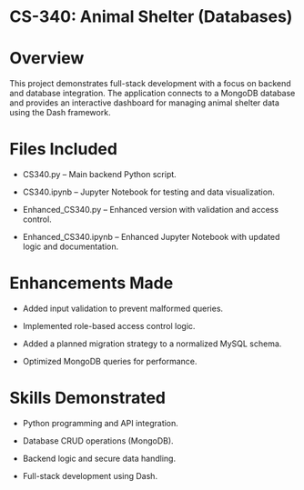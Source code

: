 # CS-340: Animal Shelter (Databases)
# Overview
This project demonstrates full-stack development with a focus on backend and database integration. The application connects to a MongoDB database and provides an interactive dashboard for managing animal shelter data using the Dash framework.

# Files Included
- CS340.py – Main backend Python script.

- CS340.ipynb – Jupyter Notebook for testing and data visualization.

- Enhanced_CS340.py – Enhanced version with validation and access control.

- Enhanced_CS340.ipynb – Enhanced Jupyter Notebook with updated logic and documentation.

# Enhancements Made
- Added input validation to prevent malformed queries.

- Implemented role-based access control logic.

- Added a planned migration strategy to a normalized MySQL schema.

- Optimized MongoDB queries for performance.

# Skills Demonstrated
- Python programming and API integration.

- Database CRUD operations (MongoDB).

- Backend logic and secure data handling.

- Full-stack development using Dash.
